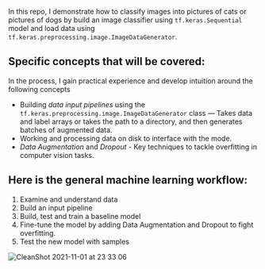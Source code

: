 In this repo, I demonstrate how to classify images into pictures of cats or pictures of dogs by build an image classifier using `tf.keras.Sequential` model and load data using `tf.keras.preprocessing.image.ImageDataGenerator`.

## Specific concepts that will be covered:
In the process, I gain practical experience and develop intuition around the following concepts

* Building _data input pipelines_ using the `tf.keras.preprocessing.image.ImageDataGenerator` class — Takes data and label arrays or takes the path to a directory, and then generates batches of augmented data.
* Working and processing data on disk to interface with the mode.
* _Data Augmentation_ and _Dropout_ - Key techniques to tackle overfitting in computer vision tasks.

## Here is the general machine learning workflow:

1. Examine and understand data
2. Build an input pipeline
3. Build, test and train a baseline model
4. Fine-tune the model by adding Data Augmentation and Dropout to fight overfitting.
5. Test the new model with samples

![CleanShot 2021-11-01 at 23 33 06](https://user-images.githubusercontent.com/3027146/139750826-187aa2a3-e29c-4701-911e-8d201261ca6c.jpg)
